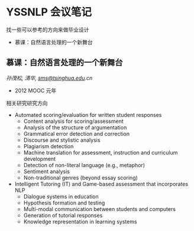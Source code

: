 # YSSNLP 会议笔记

找一些可以参考的方向来做毕业设计

<!-- MarkdownTOC -->

- 慕课：自然语言处理的一个新舞台

<!-- /MarkdownTOC -->


## 慕课：自然语言处理的一个新舞台

_孙茂松, 清华, sms@tsinghua.edu.cn_

+ 2012 MOOC 元年

相关研究研究方向

+ Automated scoring/evaluation for written student responses
	+ Content analysis for scoring/assessment
	+ Analysis of the structure of argumentation
	+ Grammatical error detection and correction
	+ Discourse and stylistic analysis
	+ Plagiarism detection
	+ Machine translation for assessment, instruction and curriculum development
	+ Detection of non-literal language (e.g., metaphor)
	+ Sentiment analysis
	+ Non-traditional genres (beyond essay scoring)
+ Intelligent Tutoring (IT) and Game-based assessment that incorporates NLP
	+ Dialogue systems in education
	+ Hypothesis formation and testing
	+ Multi-modal communication between students and computers
	+ Generation of tutorial responses
	+ Knowledge representation in learning systems